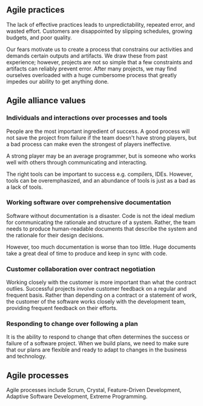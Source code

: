 ## Agile practices

The lack of effective practices leads to unpredictability, repeated error, and wasted effort. Customers are disappointed by slipping schedules, growing budgets, and poor quality.

Our fears motivate us to create a process that constrains our activities and demands certain outputs and artifacts. We draw these from past experience; however, projects are not so simple that a few constraints and artifacts can reliably prevent error. After many projects, we may find ourselves overloaded with a huge cumbersome process that greatly impedes our ability to get anything done.

## Agile alliance values

### Individuals and interactions over processes and tools

People are the most important ingredient of success. A good process will not save the project from failure if the team doesn't have strong players, but a bad process can make even the strongest of players ineffective.

A strong player may be an average programmer, but is someone who works well with others through communicating and interacting.

The right tools can be important to success e.g. compilers, IDEs. However, tools can be overemphasized, and an abundance of tools is just as a bad as a lack of tools.

### Working software over comprehensive documentation

Software without documentation is a disaster. Code is not the ideal medium for communicating the rationale and structure of a system. Rather, the team needs to produce human-readable documents that describe the system and the rationale for their design decisions.

However, too much documentation is worse than too little. Huge documents take a great deal of time to produce and keep in sync with code.

### Customer collaboration over contract negotiation

Working closely with the customer is more important than what the contract outlies. Successful projects involve customer feedback on a regular and frequent basis. Rather than depending on a contract or a statement of work, the customer of the software works closely with the development team, providing frequent feedback on their efforts.

### Responding to change over following a plan

It is the ability to respond to change that often determines the success or failure of a software project. When we build plans, we need to make sure that our plans are flexible and ready to adapt to changes in the business and technology.

## Agile processes

Agile processes include Scrum, Crystal, Feature-Driven Development, Adaptive Software Development, Extreme Programming.
